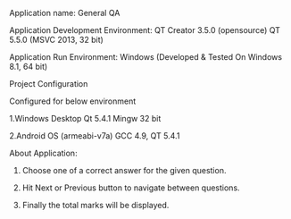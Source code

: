 Application name: General QA

Application Development Environment: 
QT Creator 3.5.0 (opensource)
QT 5.5.0 (MSVC 2013, 32 bit)

Application Run Environment: 
Windows (Developed & Tested On Windows 8.1, 64 bit)

Project Configuration

Configured for below environment 

1.Windows Desktop Qt 5.4.1 Mingw 32 bit

2.Android OS (armeabi-v7a) GCC 4.9, QT 5.4.1

About Application: 

1.	Choose one of a correct answer for the given question.

2.	Hit Next or Previous button to navigate between questions.

3.	Finally the total marks will be displayed.
